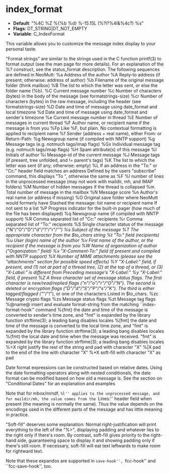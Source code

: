 # index_format

- **Default**: "%4C %Z %{%b %d} %-15.15L (%?l?%4l&%4c?) %s"
- **Flags**: DT_STRING|DT_NOT_EMPTY
- **Variable**: C_IndexFormat

This variable allows you to customize the message index display to
your personal taste.

"Format strings" are similar to the strings used in the C
function printf(3) to format output (see the man page for more details).
For an explanation of the %? construct, see the status_format description.
The following sequences are defined in NeoMutt:
%a      Address of the author
%A      Reply-to address (if present; otherwise: address of author)
%b      Filename of the original message folder (think mailbox)
%B      The list to which the letter was sent, or else the folder name (%b).
%C      Current message number
%c      Number of characters (bytes) in the body of the message (see formatstrings-size)
%cr     Number of characters (bytes) in the raw message, including the header (see formatstrings-size)
%D      Date and time of message using date_format and local timezone
%d      Date and time of message using date_format and sender's timezone
%e      Current message number in thread
%E      Number of messages in current thread
%F      Author name, or recipient name if the message is from you
%Fp     Like %F, but plain. No contextual formatting is applied to recipient name
%f      Sender (address + real name), either From: or Return-Path:
%g      Newsgroup name (if compiled with NNTP support)
%g      Message tags (e.g. notmuch tags/imap flags)
%Gx     Individual message tag (e.g. notmuch tags/imap flags)
%H      Spam attribute(s) of this message
%I      Initials of author
%i      Message-id of the current message
%J      Message tags (if present, tree unfolded, and != parent's tags)
%K      The list to which the letter was sent (if any; otherwise: empty)
%L      If an address in the "To:" or "Cc:" header field matches an address
        Defined by the users "subscribe" command, this displays
        "To <list-name>", otherwise the same as %F
%l      number of lines in the unprocessed message (may not work with
        maildir, mh, and IMAP folders)
%M      Number of hidden messages if the thread is collapsed
%m      Total number of message in the mailbox
%N      Message score
%n      Author's real name (or address if missing)
%O      Original save folder where NeoMutt would formerly have
        Stashed the message: list name or recipient name
        If not sent to a list
%P      Progress indicator for the built-in pager (how much of the file has been displayed)
%q      Newsgroup name (if compiled with NNTP support)
%R      Comma separated list of "Cc:" recipients
%r      Comma separated list of "To:" recipients
%S      Single character status of the message ("N"/"O"/"D"/"d"/"!"/"r"/"*")
%s      Subject of the message
%T      The appropriate character from the $to_chars string
%t      "To:" field (recipients)
%u      User (login) name of the author
%v      First name of the author, or the recipient if the message is from you
%W      Name of organization of author ("Organization:" field)
%x      "X-Comment-To:" field (if present and compiled with NNTP support)
%X      Number of MIME attachments
        (please see the "attachments" section for possible speed effects)
%Y      "X-Label:" field, if present, and (1) not at part of a thread tree,
        (2) at the top of a thread, or (3) "X-Label:" is different from
        Preceding message's "X-Label:"
%y      "X-Label:" field, if present
%Z      A three character set of message status flags.
        The first character is new/read/replied flags ("n"/"o"/"r"/"O"/"N").
        The second is deleted or encryption flags ("D"/"d"/"S"/"P"/"s"/"K").
        The third is either tagged/flagged ("*"/"!"), or one of the characters
        Listed in $to_chars.
%zc     Message crypto flags
%zs     Message status flags
%zt     Message tag flags
%@name@ insert and evaluate format-string from the matching
        ``index-format-hook'' command
%{fmt}  the date and time of the message is converted to sender's
        time zone, and "fmt" is expanded by the library function
        strftime(3); a leading bang disables locales
%[fmt]  the date and time of the message is converted to the local
        time zone, and "fmt" is expanded by the library function
        strftime(3); a leading bang disables locales
%(fmt)  the local date and time when the message was received.
        "fmt" is expanded by the library function strftime(3);
        a leading bang disables locales
%>X     right justify the rest of the string and pad with character "X"
%|X     pad to the end of the line with character "X"
%*X     soft-fill with character "X" as pad

Date format expressions can be constructed based on relative dates. Using
the date formatting operators along with nested conditionals, the date
format can be modified based on how old a message is.  See the section on
"Conditional Dates" for an explanation and examples

Note that for mbox/mmdf, ``%l'' applies to the unprocessed message, and
for maildir/mh, the value comes from the ``Lines:'' header field when
present (the meaning is normally the same). Thus the value depends on
the encodings used in the different parts of the message and has little
meaning in practice.

"Soft-fill" deserves some explanation: Normal right-justification
will print everything to the left of the "%>", displaying padding and
whatever lies to the right only if there's room. By contrast,
soft-fill gives priority to the right-hand side, guaranteeing space
to display it and showing padding only if there's still room. If
necessary, soft-fill will eat text leftwards to make room for
rightward text.

Note that these expandos are supported in
``save-hook'', ``fcc-hook'' and ``fcc-save-hook'', too.
